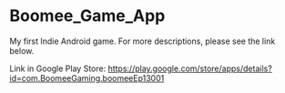 # Boomee_Game_App
My first Indie Android game. For more descriptions, please see the link below.

Link in Google Play Store:
https://play.google.com/store/apps/details?id=com.BoomeeGaming.boomeeEp13001
